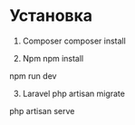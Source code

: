 # Установка
1. Composer
composer install

2. Npm
npm install

npm run dev

3. Laravel
php artisan migrate

php artisan serve
